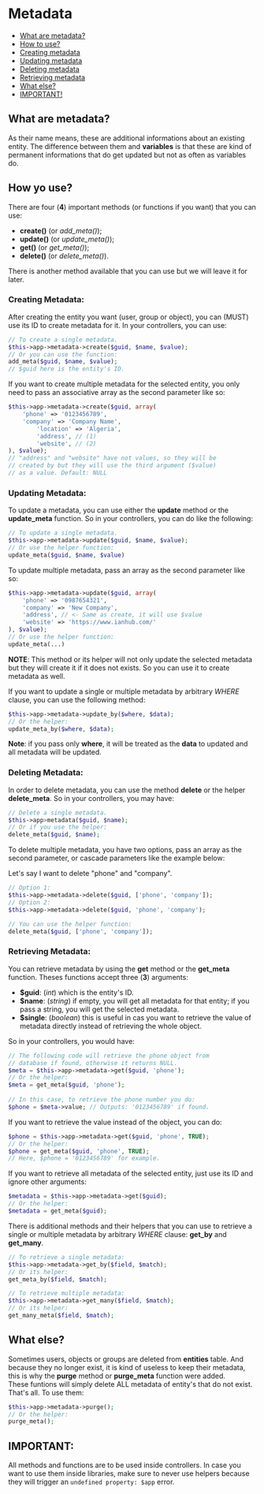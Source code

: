 
# Metadata

* [What are metadata?](#markdown-header-what-are-metadata)  
* [How to use?](#markdown-header-how-to-use)
* [Creating metadata](#markdown-header-creating-metadata)
* [Updating metadata](#markdown-header-updating-metadata)
* [Deleting metadata](#markdown-header-deleting-metadata)
* [Retrieving metadata](#markdown-header-retrieving-metadata)
* [What else?](#markdown-header-what-else)
* [IMPORTANT!](#markdown-header-important)  

## What are metadata?
As their name means, these are additional informations about an existing entity. The difference between them and **variables** is that these are kind of permanent informations that do get updated but not as often as variables do.  

## How yo use?  
There are four (**4**) important methods (or functions if you want) that you can use:  
* **create()** (or *add_meta()*);
* **update()** (or *update_meta()*);
* **get()** (or *get_meta()*);
* **delete()** (or *delete_meta()*).

There is another method available that you can use but we will leave it for later.  

### Creating Metadata:
After creating the entity you want (user, group or object), you can (MUST) use its ID to create metadata for it. In your controllers, you can use:  
```php
// To create a single metadata.
$this->app->metadata->create($guid, $name, $value);
// Or you can use the function:
add_meta($guid, $name, $value);
// $guid here is the entity's ID.
```
If you want to create multiple metadata for the selected entity, you only need to pass an associative array as the second parameter like so:
```php
$this->app->metadata->create($guid, array(
	'phone' => '0123456789',
	'company' => 'Company Name',
		'location' => 'Algeria',
		'address', // (1)
		'website', // (2)
), $value);
// "address" and "website" have not values, so they will be
// created by but they will use the third argument ($value) 
// as a value. Default: NULL
```
### Updating Metadata:
To update a metadata, you can use either the **update** method or the **update_meta** function. So in your controllers, you can do like the following:  
```php
// To update a single metadata.
$this->app->metadata->update($guid, $name, $value);
// Or use the helper function:
update_meta($guid, $name, $value)
```
To update multiple metadata, pass an array as the second parameter like so:
```php
$this->app->metadata->update($guid, array(
	'phone' => '0987654321',
	'company' => 'New Company',
	'address', // <- Same as create, it will use $value
	'website' => 'https://www.ianhub.com/'
), $value);
// Or use the helper function:
update_meta(...)
```
**NOTE**: This method or its helper will not only update the selected metadata but they will create it if it does not exists. So you can use it to create metadata as well.  

If you want to update a single or multiple metadata by arbitrary _WHERE_ clause, you can use the following method:
```php
$this->app->metadata->update_by($where, $data);
// Or the helper:
update_meta_by($where, $data);
```
**Note**: if you pass only **where**, it will be treated as the **data** to updated and all metadata will be updated.

### Deleting Metadata:
In order to delete metadata, you can use the method **delete** or the helper **delete_meta**. So in your controllers, you may have:
```php
// Delete a single metadata.
$this->app>metadata($guid, $name);
// Or if you use the helper:
delete_meta($guid, $name);
```
To delete multiple metadata, you have two options, pass an array as the second parameter, or cascade parameters like the example below:  

Let's say I want to delete "phone" and "company".
```php
// Option 1:
$this->app->metadata->delete($guid, ['phone', 'company']);
// Option 2:
$this->app->metadata->delete($guid, 'phone', 'company');

// You can use the helper function:
delete_meta($guid, ['phone', 'company']);
```
### Retrieving Metadata:
You can retrieve metadata by using the **get** method or the **get_meta** function. Theses functions accept three (**3**) arguments:  
* **$guid**: (*int*) which is the entity's ID.
* **$name**: (*string*) if empty, you will get all metadata for that entity; if you pass a string, you will get the selected metadata.
* **$single**: (*boolean*) this is useful in cas you want to retrieve the value of metadata directly instead of retrieving the whole object.

So in your controllers, you would have:
```php
// The following code will retrieve the phone object from
// database if found, otherwise it returns NULL.
$meta = $this->app->metadata->get($guid, 'phone');
// Or the helper:
$meta = get_meta($guid, 'phone');
    
// In this case, to retrieve the phone number you do:
$phone = $meta->value; // Outputs: '0123456789' if found.
```
If you want to retrieve the value instead of the object, you can do:  
```php
$phone = $this->app->metadata->get($guid, 'phone', TRUE);
// Or the helper:
$phone = get_meta($guid, 'phone', TRUE);    
// Here, $phone = '0123456789' for example.
```
If you want to retrieve all metadata of the selected entity, just use its ID and ignore other arguments:
```php 
$metadata = $this->app->metadata->get($guid);
// Or the helper:
$metadata = get_meta($guid);
```
There is additional methods and their helpers that you can use to retrieve a single or multiple metadata by arbitrary _WHERE_ clause: **get_by** and **get_many**.  
```php 
// To retrieve a single metadata:
$this->app->metadata->get_by($field, $match);
// Or its helper:
get_meta_by($field, $match);

// To retrieve multiple metadata:
$this->app->metadata->get_many($field, $match);
// Or its helper:
get_many_meta($field, $match);
```
## What else?
Sometimes users, objects or groups are deleted from **entities** table. And because they no longer exist, it is kind of useless to keep their metadata, this is why the **purge** method or **purge_meta** function were added.  
These funtions will simply delete ALL metadata of entity's that do not exist. That's all. To use them:
```php 
$this->app->metadata->purge();
// Or the helper:
purge_meta();
```
## IMPORTANT:
All methods and functions are to be used inside controllers. In case you want to use them inside libraries, make sure to never use helpers because they will trigger an `undefined property: $app`  error.
